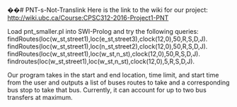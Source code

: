 ��#   P N T - s - N o t - T r a n s l i n k  
 Here is the link to the wiki for our project: http://wiki.ubc.ca/Course:CPSC312-2016-Project1-PNT

Load pnt_smaller.pl into SWI-Prolog and try the following queries:
findRoutes(loc(w_st,street1),loc(e_st,street3),clock(12,0),50,R,S,D,J).
findRoutes(loc(w_st,street1),loc(n_st,street2),clock(12,0),50,R,S,D,J).
findRoutes(loc(w_st,street1),loc(w_st,n_st),clock(12,0),50,R,S,D,J).
findroutes(loc(w_st,street1),loc(w_st,n_st),clock(12,0),5,R,S,D,J).

Our program takes in the start and end location, time limit, and start time from the user and outputs a list of buses routes to take and a corresponding bus stop to take that bus. Currently, it can account for up to two bus transfers at maximum.

